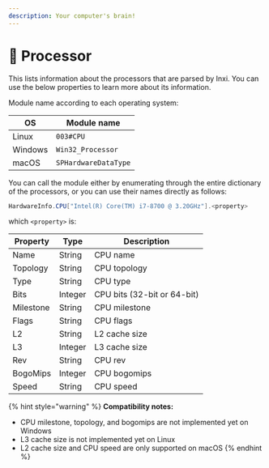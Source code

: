 ```yaml
---
description: Your computer's brain!
---
```


# 🧠 Processor

This lists information about the processors that are parsed by Inxi. You can use the below properties to learn more about its information.

Module name according to each operating system:

| OS      | Module name          |
| ------- | -------------------- |
| Linux   | `003#CPU`            |
| Windows | `Win32_Processor`    |
| macOS   | `SPHardwareDataType` |

You can call the module either by enumerating through the entire dictionary of the processors, or you can use their names directly as follows:

```csharp
HardwareInfo.CPU["Intel(R) Core(TM) i7-8700 @ 3.20GHz"].<property>
```

which `<property>` is:

| Property  | Type    | Description                 |
| --------- | ------- | --------------------------- |
| Name      | String  | CPU name                    |
| Topology  | String  | CPU topology                |
| Type      | String  | CPU type                    |
| Bits      | Integer | CPU bits (32-bit or 64-bit) |
| Milestone | String  | CPU milestone               |
| Flags     | String  | CPU flags                   |
| L2        | String  | L2 cache size               |
| L3        | Integer | L3 cache size               |
| Rev       | String  | CPU rev                     |
| BogoMips  | Integer | CPU bogomips                |
| Speed     | String  | CPU speed                   |

{% hint style="warning" %}
**Compatibility notes:**

* CPU milestone, topology, and bogomips are not implemented yet on Windows
* L3 cache size is not implemented yet on Linux
* L2 cache size and CPU speed are only supported on macOS
{% endhint %}

